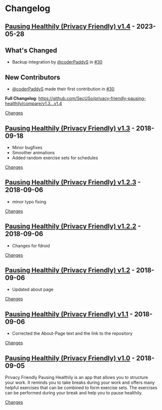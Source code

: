 # Changelog

<a id="v1.4"></a>
## [Pausing Healthily (Privacy Friendly) v1.4](https://github.com/SecUSo/privacy-friendly-pausing-healthily/releases/tag/v1.4) - 2023-05-28

## What's Changed
* Backup integration by [@coderPaddyS](https://github.com/coderPaddyS) in [#30](https://github.com/SecUSo/privacy-friendly-pausing-healthily/pull/30)

## New Contributors
* [@coderPaddyS](https://github.com/coderPaddyS) made their first contribution in [#30](https://github.com/SecUSo/privacy-friendly-pausing-healthily/pull/30)

**Full Changelog**: https://github.com/SecUSo/privacy-friendly-pausing-healthily/compare/v1.3...v1.4

[Changes][v1.4]


<a id="v1.3"></a>
## [Pausing Healthily (Privacy Friendly) v1.3](https://github.com/SecUSo/privacy-friendly-pausing-healthily/releases/tag/v1.3) - 2018-09-18

- Minor bugfixes
- Smoother animations
- Added random exercise sets for schedules

[Changes][v1.3]


<a id="v1.2.3"></a>
## [Pausing Healthily (Privacy Friendly) v1.2.3](https://github.com/SecUSo/privacy-friendly-pausing-healthily/releases/tag/v1.2.3) - 2018-09-06

- minor typo fixing

[Changes][v1.2.3]


<a id="v1.2.2"></a>
## [Pausing Healthily (Privacy Friendly) v1.2.2](https://github.com/SecUSo/privacy-friendly-pausing-healthily/releases/tag/v1.2.2) - 2018-09-06

- Changes for fdroid

[Changes][v1.2.2]


<a id="v1.2"></a>
## [Pausing Healthily (Privacy Friendly) v1.2](https://github.com/SecUSo/privacy-friendly-pausing-healthily/releases/tag/v1.2) - 2018-09-06

- Updated about page

[Changes][v1.2]


<a id="v1.1"></a>
## [Pausing Healthily (Privacy Friendly) v1.1](https://github.com/SecUSo/privacy-friendly-pausing-healthily/releases/tag/v1.1) - 2018-09-06

- Corrected the About-Page text and the link to the repository

[Changes][v1.1]


<a id="v1.0"></a>
## [Pausing Healthily (Privacy Friendly) v1.0](https://github.com/SecUSo/privacy-friendly-pausing-healthily/releases/tag/v1.0) - 2018-09-05

Privacy Friendly Pausing Healthily is an app that allows you to structure your work. It reminds you to take breaks during your work and offers many helpful exercises that can be combined to form exercise sets. The exercises can be performed during your break and help you to pause healthily.

[Changes][v1.0]


[v1.4]: https://github.com/SecUSo/privacy-friendly-pausing-healthily/compare/v1.3...v1.4
[v1.3]: https://github.com/SecUSo/privacy-friendly-pausing-healthily/compare/v1.2.3...v1.3
[v1.2.3]: https://github.com/SecUSo/privacy-friendly-pausing-healthily/compare/v1.2.2...v1.2.3
[v1.2.2]: https://github.com/SecUSo/privacy-friendly-pausing-healthily/compare/v1.2...v1.2.2
[v1.2]: https://github.com/SecUSo/privacy-friendly-pausing-healthily/compare/v1.1...v1.2
[v1.1]: https://github.com/SecUSo/privacy-friendly-pausing-healthily/compare/v1.0...v1.1
[v1.0]: https://github.com/SecUSo/privacy-friendly-pausing-healthily/tree/v1.0

<!-- Generated by https://github.com/rhysd/changelog-from-release v3.9.0 -->
